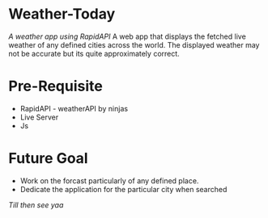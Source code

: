# Weather-Today

_A weather app using RapidAPI_
A web app that displays the fetched live weather of any defined cities across the world. The displayed weather may not be accurate but its quite approximately correct.



# Pre-Requisite
* RapidAPI - weatherAPI by ninjas
* Live Server
* Js

# Future Goal
* Work on the forcast particularly of any defined place.
* Dedicate the application for the particular city when searched

_Till then see yaa_


